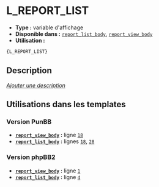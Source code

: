 # L_REPORT_LIST
* __Type :__ variable d'affichage
* __Disponible dans :__ [`report_list_body`](../tpl/var/report_list_body.md#readme), [`report_view_body`](../tpl/var/report_view_body.md#readme)
* __Utilisation :__

```html
{L_REPORT_LIST}
```

## Description
[*Ajouter une description*](https://fa-tvars.appspot.com/var/L_REPORT_LIST)

## Utilisations dans les templates

### Version PunBB
* __[`report_view_body`](../tpl/var/report_view_body.md#readme) :__ ligne [`18`](../tpl/src/punbb/report_view_body.tpl#L18)
* __[`report_list_body`](../tpl/var/report_list_body.md#readme) :__ lignes [`18`](../tpl/src/punbb/report_list_body.tpl#L18), [`28`](../tpl/src/punbb/report_list_body.tpl#L28)

### Version phpBB2
* __[`report_view_body`](../tpl/var/report_view_body.md#readme) :__ ligne [`1`](../tpl/src/subsilver/report_view_body.tpl#L1)
* __[`report_list_body`](../tpl/var/report_list_body.md#readme) :__ ligne [`4`](../tpl/src/subsilver/report_list_body.tpl#L4)